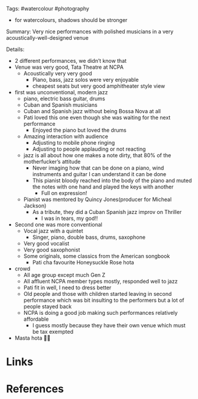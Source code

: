 Tags: #watercolour #photography

- for watercolours, shadows should be stronger

Summary: 
Very nice performances with polished musicians in a very acoustically-well-designed venue

Details:
- 2 different performances, we didn’t know that
- Venue was very good, Tata Theatre at NCPA
	- Acoustically very very good
		- Piano, bass, jazz solos were very enjoyable
		- cheapest seats but very good amphitheater style view
- first was unconventional, modern jazz
	- piano, electric bass guitar, drums 
	- Cuban and Spanish musicians
	- Cuban and Spanish jazz without being Bossa Nova at all
	- Pati loved this one even though she was waiting for the next performance
		- Enjoyed the piano but loved the drums
	- Amazing interaction with audience
		- Adjusting to mobile phone ringing
		- Adjusting to people applauding or not reacting
	- jazz is all about how one makes a note dirty, that 80% of the motherfucker’s attitude
		- Never imaging how that can be done on a piano, wind instruments and guitar I can understand it can be done
		- This pianist bloody reached into the body of the piano and muted the notes with one hand and played the keys with another
			- Full on expression!
	- Pianist was mentored by Quincy Jones(producer for Micheal Jackson)
		- As a tribute, they did a Cuban Spanish jazz improv on Thriller
			- I was in tears, my god!!
- Second one was more conventional
	- Vocal jazz with a quintet
		- Singer, piano, double bass, drums, saxophone
	- Very good vocalist
	- Very good saxophonist 
	- Some originals, some classics from the American songbook
		- Pati cha favourite Honeysuckle Rose hota
- crowd
	- All age group except much Gen Z
	- All affluent NCPA member types mostly, responded well to jazz
	- Pati fit in well, I need to dress better
	- Old people and those with children started leaving in second performance which was bit insulting to the performers but a lot of people stayed back
	- NCPA is doing a good job making such performances relatively affordable
		- I guess mostly because they have their own venue which must be tax exempted
- Masta hota 👌🏼




# Links

# References
